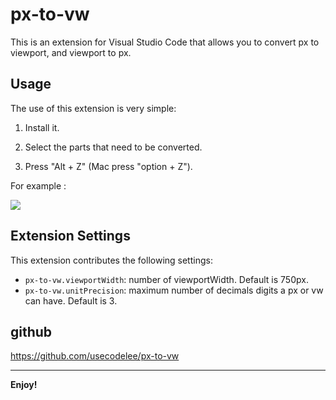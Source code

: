 # px-to-vw

This is an extension for Visual Studio Code that allows you to convert px to viewport, and viewport to px.

## Usage

The use of this extension is very simple:  

1. Install it.

2. Select the parts that need to be converted.

3. Press "Alt + Z" (Mac press "option + Z").

For example :

![](https://github.com/usecodelee/px-to-vw/blob/master/img/img.gif?raw=true)

## Extension Settings

This extension contributes the following settings:

* `px-to-vw.viewportWidth`: number of viewportWidth. Default is 750px.
* `px-to-vw.unitPrecision`: maximum number of decimals digits a px or vw can have. Default is 3.

## github

https://github.com/usecodelee/px-to-vw

-----------------------------------------------------------------------------------------------------------

**Enjoy!**
